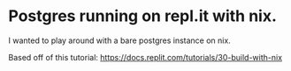 # Postgres running on repl.it with nix.

I wanted to play around with a bare postgres instance on nix.



Based off of this tutorial: https://docs.replit.com/tutorials/30-build-with-nix

